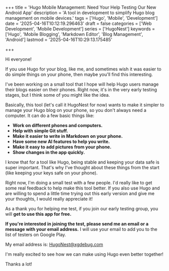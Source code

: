 +++
title = 'Hugo Mobile Management: Need Your Help Testing Our New Android App'
description = 'A tool in development to simplify Hugo blog management on mobile devices.'
tags = ['Hugo', 'Mobile', 'Development']
date = '2025-04-16T10:12:19.296463'
draft = false
categories = ['Web Development', 'Mobile Development']
series = ['HugoNest']
keywords = ['Hugo', 'Mobile Blogging', 'Markdown Editor', 'Blog Management', 'Android']
lastmod = '2025-04-16T10:29:13.175485'

+++


Hi everyone!

If you use Hugo for your blog, like me, and sometimes wish it was easier to do simple things on your phone, then maybe you'll find this interesting.

I've been working on a small tool that I hope will help Hugo users manage their blogs easier on their phones. Right now, it's in the very early testing stages, but I think some of you might like the idea.

Basically, this tool (let's call it HugoNest for now) wants to make it simpler to manage your Hugo blog on your phone, so you don't always need a computer. It can do a few basic things like:

* **Work on different phones and computers.**
* **Help with simple Git stuff.**
* **Make it easier to write in Markdown on your phone.**
* **Have some new AI features to help you write.**
* **Make it easy to add pictures from your phone.**
* **Show changes in the app quickly.**

I know that for a tool like Hugo, being stable and keeping your data safe is super important. That's why I've thought about these things from the start (like keeping your keys safe on your phone).

Right now, I'm doing a small test with a few people. I'd really like to get some real feedback to help make this tool better. If you also use Hugo and are willing to spend a little time trying out this early version and give me your thoughts, I would really appreciate it!

As a thank you for helping me test, if you join our early testing group, you will **get to use this app for free.**

**If you're interested in joining the test, please send me an email or a message with your email address.** I will use your email to add you to the list of testers on Google Play.

My email address is:  HugoNest@xgdebug.com

 
I'm really excited to see how we can make using Hugo even better together!

Thanks a lot!
 